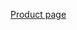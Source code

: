 [Product page]([https://pages.github.com/](https://www.solar-components.cz)https://www.solar-components.cz)
